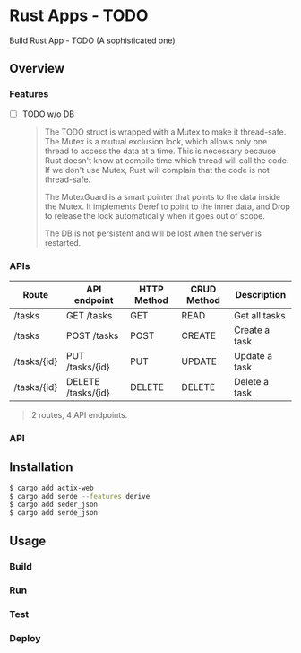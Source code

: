 # Rust Apps - TODO

Build Rust App - TODO (A sophisticated one)

## Overview

### Features

- [ ] TODO w/o DB

  > The TODO struct is wrapped with a Mutex to make it thread-safe. The Mutex is a mutual exclusion lock, which allows only one thread to access the data at a time. This is necessary because Rust doesn't know at compile time which thread will call the code. If we don't use Mutex, Rust will complain that the code is not thread-safe.
  >
  > The MutexGuard is a smart pointer that points to the data inside the Mutex. It implements Deref to point to the inner data, and Drop to release the lock automatically when it goes out of scope.
  >
  > The DB is not persistent and will be lost when the server is restarted.

### APIs

| Route       | API endpoint       | HTTP Method | CRUD Method | Description   |
| ----------- | ------------------ | ----------- | ----------- | ------------- |
| /tasks      | GET /tasks         | GET         | READ        | Get all tasks |
| /tasks      | POST /tasks        | POST        | CREATE      | Create a task |
| /tasks/{id} | PUT /tasks/{id}    | PUT         | UPDATE      | Update a task |
| /tasks/{id} | DELETE /tasks/{id} | DELETE      | DELETE      | Delete a task |

> 2 routes, 4 API endpoints.

### API

## Installation

```sh
$ cargo add actix-web
$ cargo add serde --features derive
$ cargo add seder_json
$ cargo add serde_json
```

## Usage

### Build

### Run

### Test

### Deploy
